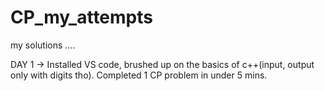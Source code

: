 # CP_my_attempts
my solutions ....

DAY 1 -> Installed VS code, brushed up on the basics of c++(input, output only with digits tho). Completed 1 CP problem in under 5 mins.